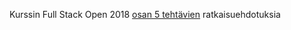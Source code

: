 Kurssin Full Stack Open 2018 [osan 5 tehtävien](https://fullstackopen.github.io/tehtävät/#osa-5) ratkaisuehdotuksia
